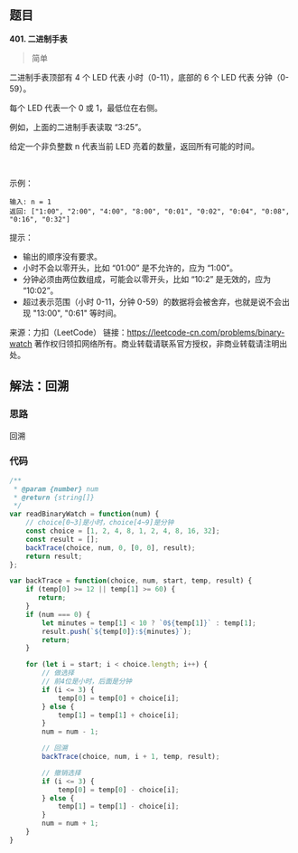 ## 题目
**401. 二进制手表**
>简单

二进制手表顶部有 4 个 LED 代表 小时（0-11），底部的 6 个 LED 代表 分钟（0-59）。

每个 LED 代表一个 0 或 1，最低位在右侧。

例如，上面的二进制手表读取 “3:25”。

给定一个非负整数 n 代表当前 LED 亮着的数量，返回所有可能的时间。

 

示例：
```
输入: n = 1
返回: ["1:00", "2:00", "4:00", "8:00", "0:01", "0:02", "0:04", "0:08", "0:16", "0:32"]
```

提示：

* 输出的顺序没有要求。
* 小时不会以零开头，比如 “01:00” 是不允许的，应为 “1:00”。
* 分钟必须由两位数组成，可能会以零开头，比如 “10:2” 是无效的，应为 “10:02”。
* 超过表示范围（小时 0-11，分钟 0-59）的数据将会被舍弃，也就是说不会出现 "13:00", "0:61" 等时间。


来源：力扣（LeetCode）
链接：https://leetcode-cn.com/problems/binary-watch
著作权归领扣网络所有。商业转载请联系官方授权，非商业转载请注明出处。


## 解法：回溯
### 思路
回溯
### 代码

```js
/**
 * @param {number} num
 * @return {string[]}
 */
var readBinaryWatch = function(num) {
    // choice[0~3]是小时，choice[4~9]是分钟
    const choice = [1, 2, 4, 8, 1, 2, 4, 8, 16, 32];
    const result = [];
    backTrace(choice, num, 0, [0, 0], result);
    return result;
};

var backTrace = function(choice, num, start, temp, result) {
    if (temp[0] >= 12 || temp[1] >= 60) {
       return;
    }
    if (num === 0) {
        let minutes = temp[1] < 10 ? `0${temp[1]}` : temp[1];
        result.push(`${temp[0]}:${minutes}`);
        return;
    }

    for (let i = start; i < choice.length; i++) {
        // 做选择
        // 前4位是小时，后面是分钟
        if (i <= 3) {
            temp[0] = temp[0] + choice[i];
        } else {
            temp[1] = temp[1] + choice[i];
        }
        num = num - 1;

        // 回溯
        backTrace(choice, num, i + 1, temp, result);

        // 撤销选择
        if (i <= 3) {
            temp[0] = temp[0] - choice[i];
        } else {
            temp[1] = temp[1] - choice[i];
        }
        num = num + 1;
    }
}

```
